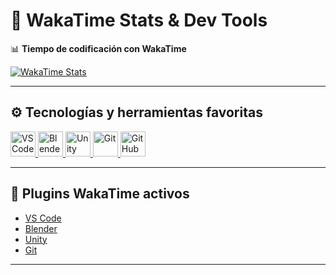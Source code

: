 # 🧠 WakaTime Stats & Dev Tools

📊 **Tiempo de codificación con WakaTime**

[![WakaTime Stats](https://github-readme-stats.vercel.app/api/wakatime?username=LechuDev)](https://wakatime.com/@LechuDev)

---

## ⚙️ Tecnologías y herramientas favoritas

<div align="left">

<a href="https://code.visualstudio.com/" target="_blank">
  <img src="https://cdn.jsdelivr.net/gh/devicons/devicon/icons/vscode/vscode-original.svg" width="40" alt="VS Code" />
</a>
<a href="https://www.blender.org/" target="_blank">
  <img src="https://cdn.jsdelivr.net/gh/devicons/devicon/icons/blender/blender-original.svg" width="40" alt="Blender" />
</a>
<a href="https://unity.com/" target="_blank">
  <img src="https://cdn.jsdelivr.net/gh/devicons/devicon/icons/unity/unity-original.svg" width="40" alt="Unity" />
</a>
<a href="https://git-scm.com/" target="_blank">
  <img src="https://cdn.jsdelivr.net/gh/devicons/devicon/icons/git/git-original.svg" width="40" alt="Git" />
</a>
<a href="https://github.com/" target="_blank">
  <img src="https://cdn.jsdelivr.net/gh/devicons/devicon/icons/github/github-original.svg" width="40" alt="GitHub" />
</a>

</div>

---

## 🔌 Plugins WakaTime activos

- [VS Code](https://github.com/wakatime/vscode-wakatime)
- [Blender](https://github.com/wakatime/blender-wakatime)
- [Unity](https://github.com/wakatime/unity-wakatime)
- [Git](https://github.com/wakatime/git-wakatime)

---
